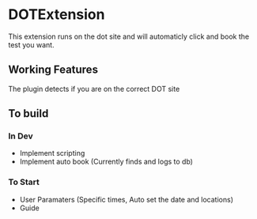 # DOTExtension
 This extension runs on the dot site and will automaticly click and book the test you want.
## Working Features
 The plugin detects if you are on the correct DOT site
## To build
### In Dev
 - Implement scripting
 - Implement auto book (Currently finds and logs to db)
### To Start
 - User Paramaters (Specific times, Auto set the date and locations)
 - Guide
